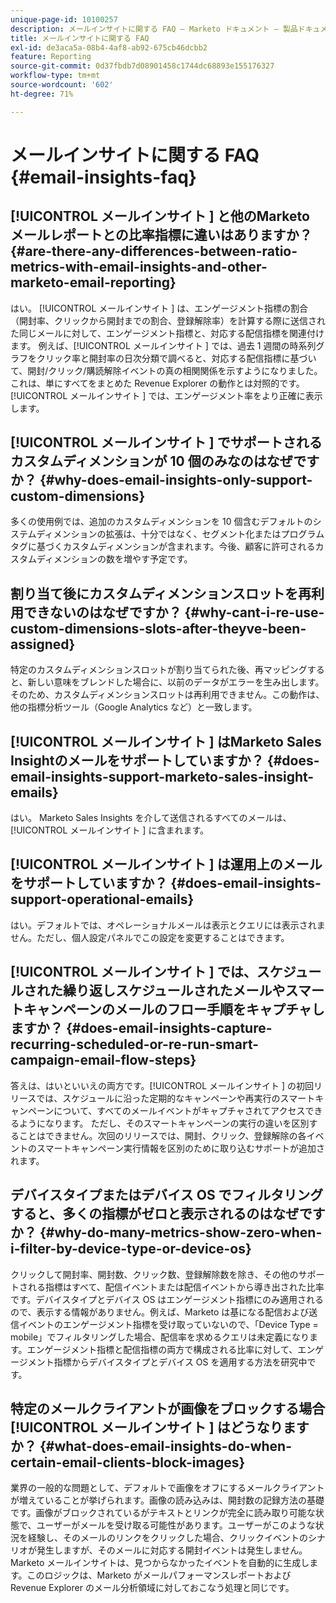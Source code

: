 ```yaml
---
unique-page-id: 10100257
description: メールインサイトに関する FAQ — Marketo ドキュメント — 製品ドキュメント
title: メールインサイトに関する FAQ
exl-id: de3aca5a-08b4-4af8-ab92-675cb46dcbb2
feature: Reporting
source-git-commit: 0d37fbdb7d08901458c1744dc68893e155176327
workflow-type: tm+mt
source-wordcount: '602'
ht-degree: 71%

---
```


# メールインサイトに関する FAQ {#email-insights-faq}

## [!UICONTROL  メールインサイト ] と他のMarketo メールレポートとの比率指標に違いはありますか？ {#are-there-any-differences-between-ratio-metrics-with-email-insights-and-other-marketo-email-reporting}

はい。 [!UICONTROL  メールインサイト ] は、エンゲージメント指標の割合（開封率、クリックから開封までの割合、登録解除率）を計算する際に送信された同じメールに対して、エンゲージメント指標と、対応する配信指標を関連付けます。 例えば、[!UICONTROL  メールインサイト ] では、過去 1 週間の時系列グラフをクリック率と開封率の日次分類で調べると、対応する配信指標に基づいて、開封/クリック/購読解除イベントの真の相関関係を示すようになりました。 これは、単にすべてをまとめた Revenue Explorer の動作とは対照的です。[!UICONTROL  メールインサイト ] では、エンゲージメント率をより正確に表示します。

## [!UICONTROL  メールインサイト ] でサポートされるカスタムディメンションが 10 個のみなのはなぜですか？ {#why-does-email-insights-only-support-custom-dimensions}

多くの使用例では、追加のカスタムディメンションを 10 個含むデフォルトのシステムディメンションの拡張は、十分ではなく、セグメント化またはプログラムタグに基づくカスタムディメンションが含まれます。今後、顧客に許可されるカスタムディメンションの数を増やす予定です。

## 割り当て後にカスタムディメンションスロットを再利用できないのはなぜですか？ {#why-cant-i-re-use-custom-dimensions-slots-after-theyve-been-assigned}

特定のカスタムディメンションスロットが割り当てられた後、再マッピングすると、新しい意味をブレンドした場合に、以前のデータがエラーを生み出します。そのため、カスタムディメンションスロットは再利用できません。この動作は、他の指標分析ツール（Google Analytics など）と一致します。

## [!UICONTROL  メールインサイト ] はMarketo Sales Insightのメールをサポートしていますか？ {#does-email-insights-support-marketo-sales-insight-emails}

はい。 Marketo Sales Insights を介して送信されるすべてのメールは、[!UICONTROL  メールインサイト ] に含まれます。

## [!UICONTROL  メールインサイト ] は運用上のメールをサポートしていますか？ {#does-email-insights-support-operational-emails}

はい。デフォルトでは、オペレーショナルメールは表示とクエリには表示されません。ただし、個人設定パネルでこの設定を変更することはできます。

## [!UICONTROL  メールインサイト ] では、スケジュールされた繰り返しスケジュールされたメールやスマートキャンペーンのメールのフロー手順をキャプチャしますか？ {#does-email-insights-capture-recurring-scheduled-or-re-run-smart-campaign-email-flow-steps}

答えは、はいといいえの両方です。[!UICONTROL  メールインサイト ] の初回リリースでは、スケジュールに沿った定期的なキャンペーンや再実行のスマートキャンペーンについて、すべてのメールイベントがキャプチャされてアクセスできるようになります。 ただし、そのスマートキャンペーンの実行の違いを区別することはできません。次回のリリースでは、開封、クリック、登録解除の各イベントのスマートキャンペーン実行情報を区別のために取り込むサポートが追加されます。

## デバイスタイプまたはデバイス OS でフィルタリングすると、多くの指標がゼロと表示されるのはなぜですか？ {#why-do-many-metrics-show-zero-when-i-filter-by-device-type-or-device-os}

クリックして開封率、開封数、クリック数、登録解除数を除き、その他のサポートされる指標はすべて、配信イベントまたは配信イベントから導き出された比率です。デバイスタイプとデバイス OS はエンゲージメント指標にのみ適用されるので、表示する情報がありません。例えば、Marketo は基になる配信および送信イベントのエンゲージメント指標を受け取っていないので、「Device Type = mobile」でフィルタリングした場合、配信率を求めるクエリは未定義になります。エンゲージメント指標と配信指標の両方で構成される比率に対して、エンゲージメント指標からデバイスタイプとデバイス OS を適用する方法を研究中です。

## 特定のメールクライアントが画像をブロックする場合 [!UICONTROL  メールインサイト ] はどうなりますか？ {#what-does-email-insights-do-when-certain-email-clients-block-images}

業界の一般的な問題として、デフォルトで画像をオフにするメールクライアントが増えていることが挙げられます。画像の読み込みは、開封数の記録方法の基礎です。画像がブロックされているがテキストとリンクが完全に読み取り可能な状態で、ユーザーがメールを受け取る可能性があります。ユーザーがこのような状況を経験し、そのメールのリンクをクリックした場合、クリックイベントのシナリオが発生しますが、そのメールに対応する開封イベントは発生しません。Marketo メールインサイトは、見つからなかったイベントを自動的に生成します。このロジックは、Marketo がメールパフォーマンスレポートおよび Revenue Explorer のメール分析領域に対しておこなう処理と同じです。
